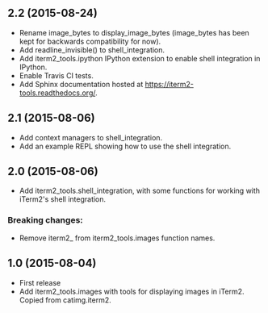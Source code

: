 2.2 (2015-08-24)
----------------

- Rename image_bytes to display_image_bytes (image_bytes has been kept for
  backwards compatibility for now).
- Add readline_invisible() to shell_integration.
- Add iterm2_tools.ipython IPython extension to enable shell integration in
  IPython.
- Enable Travis CI tests.
- Add Sphinx documentation hosted at https://iterm2-tools.readthedocs.org/.

2.1 (2015-08-06)
----------------

- Add context managers to shell_integration.
- Add an example REPL showing how to use the shell integration.

2.0 (2015-08-06)
----------------

- Add iterm2_tools.shell_integration, with some functions for working with
  iTerm2's shell integration.

### Breaking changes:

- Remove iterm2_ from iterm2_tools.images function names.

1.0 (2015-08-04)
----------------

- First release
- Add iterm2_tools.images with tools for displaying images in iTerm2. Copied
  from catimg.iterm2.
